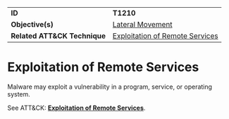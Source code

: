|||
|---------|------------------------|
|**ID**|**T1210**|
|**Objective(s)**|[Lateral Movement](../lateral-movement)|
|**Related ATT&CK Technique**|[Exploitation of Remote Services](https://attack.mitre.org/techniques/T1210)|


Exploitation of Remote Services
===============================
Malware may exploit a vulnerability in a program, service, or operating system. 

See ATT&CK: [**Exploitation of Remote Services**](https://attack.mitre.org/techniques/T1210).